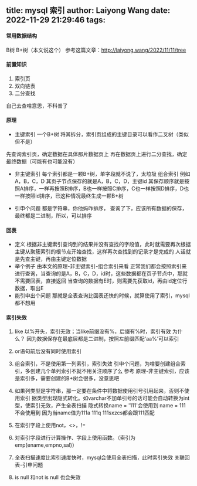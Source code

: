 title: mysql 索引
author: Laiyong Wang
date: 2022-11-29 21:29:46
tags:
---
#### 常用数据结构
B树
B+树（本文说这个）
参考这篇文章：<http://laiyong.wang/2022/11/11/tree>

#### 前置知识
1. 索引页
2. 双向链表
3. 二分查找

自己去查啥意思，不科普了

#### 原理

- 主键索引
一个B+树
将其拆分，索引页组成的主键目录可以看作二叉树（类似但不是）

先查询索引页，确定数据在具体那片数据页上
再在数据页上进行二分查找，确定最终数据（可能有也可能没有）

- 非主键索引
每个索引都是一颗B+树，单字段就不说了，太垃圾
组合索引
例如A，B，C，D
其页子节点保存的就是A，B，C，D，主键id
其保存顺序就是按照A排序，一样再按照B排序，B也一样按照C排序，C也一样按照D排序，D也一样按照id排序，已这种情况最终生成一颗B+树

- 引申个问题
都是字符串，你他妈咋排序，
查询了下，应该所有数据的保存，最终都是二进制，所以，可以排序

#### 回表
- 定义
根据非主键索引查询到的结果并没有查找的字段值，此时就需要再次根据主键从聚簇索引的根节点开始查找，这样再次查找到的记录才是完成的
人话就是先查主键，再由主键定位数据
- 举个例子
由本文的原理-非主键索引-组合索引来看
正常我们都会按照索引来进行查询，当查询的是A，B，C，D，id时，这些数据都在页子节点中，那就不需要回表，直接返回
当查询的数据有E时，则需要先获取id，再由id定位行数据，取出E
- 能引申出个问题
那就是全表查询比回表还快的时候，就算使用了索引，mysql都不想用

#### 索引失效
1. like 以%开头，索引无效；当like前缀没有%，后缀有%时，索引有效
为什么？
因为数据保存在最底层都是二进制，按照左前缀匹配'aa%'可以索引
2. or语句前后没有同时使用索引
3. 组合索引，不是使用第一列索引，索引失效
引申个问题，为啥要创建组合索引，多创建几个单列索引不就不用关注顺序了么
参考 原理-非主键索引，应该是索引多，需要创建的B+树会很多，没意思吧
4. 如果列类型是字符串，那一定要在条件中将数据使用引号引用起来，否则不使用索引
据类型出现隐式转化。如varchar不加单引号的话可能会自动转换为int型，使索引无效，产生全表扫描
隐式转换name = '111'会使用到 name = 111 不会使用到
因为当name值为111a 111q 111sxzcs都会跟111匹配

5. 在索引字段上使用not，<>，!=
6. 对索引字段进行计算操作、字段上使用函数。（索引为 emp(ename,empno,sal)）
7. 全表扫描速度比索引速度快时，mysql会使用全表扫描，此时索引失效
关联回表-引申问题
8. is null 和not is null 也会失效